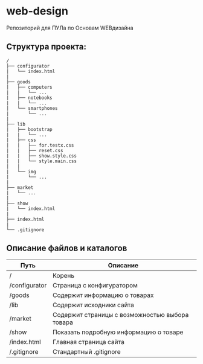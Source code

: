 # web-design
Репозиторий для ПУЛа по Основам WEBдизайна

## Структура проекта:
```
/
├── configurator
|   └── index.html
|
├── goods
|   ├── computers
|   |   └── ...
|   ├── notebooks
|   |   └── ...
|   └── smartphones
|       └── ...
|
├── lib
|   ├── bootstrap
|   |   └── ...
|   ├── css
|   |   ├── for.testx.css
|   |   ├── reset.css
|   |   ├── show.style.css
|   |   └── style.main.css
|   |
|   └── img
|       └── ...
|
├── market
|   └── ...
|
├── show
|   └── index.html
|
├── index.html
|
└── .gitignore
```

## Описание файлов и каталогов
|      Путь     |                    Описание                    |
|---------------|------------------------------------------------|
| /             | Корень                                         |
| /configurator | Страница с конфигуратором                      |
| /goods        | Содержит информацию о товарах                  |
| /lib          | Содержит исходники сайта                       |
| /market       | Содержит страницы с возможностью выбора товара |
| /show         | Показать подробную информацию о товаре         |
| /index.html   | Главная страница сайта                         |
| /.gitignore | Стандартный .gitignore |

